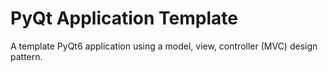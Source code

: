 # PyQt Application Template
A template PyQt6 application using a model, view, controller (MVC) design pattern.